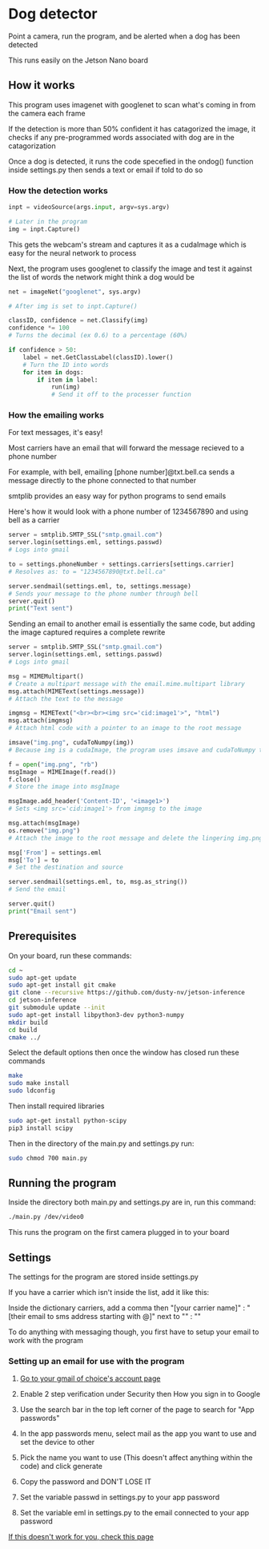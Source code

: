 # Dog detector

Point a camera, run the program, and be alerted when a dog has been detected

This runs easily on the Jetson Nano board

## How it works

This program uses imagenet with googlenet to scan what's coming in from the camera each frame

If the detection is more than 50% confident it has catagorized the image, it checks if any pre-programmed words associated with dog are in the catagorization

Once a dog is detected, it runs the code specefied in the ondog() function inside settings.py then sends a text or email if told to do so

### How the detection works

```py
inpt = videoSource(args.input, argv=sys.argv)

# Later in the program
img = inpt.Capture()
```
This gets the webcam's stream and captures it as a cudaImage which is easy for the neural network to process

Next, the program uses googlenet to classify the image and test it against the list of words the network might think a dog would be

```py
net = imageNet("googlenet", sys.argv)

# After img is set to inpt.Capture()

classID, confidence = net.Classify(img)
confidence *= 100
# Turns the decimal (ex 0.6) to a percentage (60%)

if confidence > 50:
    label = net.GetClassLabel(classID).lower()
    # Turn the ID into words
    for item in dogs:
        if item in label:
            run(img)
            # Send it off to the processer function
```

### How the emailing works

For text messages, it's easy!

Most carriers have an email that will forward the message recieved to a phone number

For example, with bell, emailing [phone number]@txt.bell.ca sends a message directly to the phone connected to that number

smtplib provides an easy way for python programs to send emails

Here's how it would look with a phone number of 1234567890 and using bell as a carrier
```py
server = smtplib.SMTP_SSL("smtp.gmail.com")
server.login(settings.eml, settings.passwd)
# Logs into gmail

to = settings.phoneNumber + settings.carriers[settings.carrier]
# Resolves as: to = "1234567890@txt.bell.ca"

server.sendmail(settings.eml, to, settings.message)
# Sends your message to the phone number through bell
server.quit()
print("Text sent")
```

Sending an email to another email is essentially the same code, but adding the image captured requires a complete rewrite

```py
server = smtplib.SMTP_SSL("smtp.gmail.com")
server.login(settings.eml, settings.passwd)
# Logs into gmail

msg = MIMEMultipart()
# Create a multipart message with the email.mime.multipart library
msg.attach(MIMEText(settings.message))
# Attach the text to the message

imgmsg = MIMEText("<br><br><img src='cid:image1'>", "html")
msg.attach(imgmsg)
# Attach html code with a pointer to an image to the root message

imsave("img.png", cudaToNumpy(img))
# Because img is a cudaImage, the program uses imsave and cudaToNumpy to save the image to a file

f = open("img.png", "rb")
msgImage = MIMEImage(f.read())
f.close()
# Store the image into msgImage

msgImage.add_header('Content-ID', '<image1>')
# Sets <img src='cid:image1'> from imgmsg to the image

msg.attach(msgImage)
os.remove("img.png")
# Attach the image to the root message and delete the lingering img.png file

msg['From'] = settings.eml
msg['To'] = to
# Set the destination and source

server.sendmail(settings.eml, to, msg.as_string())
# Send the email

server.quit()
print("Email sent")

```

## Prerequisites

On your board, run these commands:

```sh 
cd ~
sudo apt-get update
sudo apt-get install git cmake
git clone --recursive https://github.com/dusty-nv/jetson-inference
cd jetson-inference
git submodule update --init
sudo apt-get install libpython3-dev python3-numpy
mkdir build
cd build
cmake ../
```

Select the default options then once the window has closed run these commands

```sh
make
sudo make install
sudo ldconfig
```

Then install required libraries

```sh
sudo apt-get install python-scipy
pip3 install scipy
```

Then in the directory of the main.py and settings.py run:

```sh
sudo chmod 700 main.py
```

## Running the program

Inside the directory both main.py and settings.py are in, run this command:

```sh
./main.py /dev/video0
```
This runs the program on the first camera plugged in to your board

## Settings

The settings for the program are stored inside settings.py

If you have a carrier which isn't inside the list, add it like this:

Inside the dictionary carriers, add a comma then "[your carrier name]" : "[their email to sms address starting with @]" next to "" : ""

To do anything with messaging though, you first have to setup your email to work with the program

### Setting up an email for use with the program

1. [Go to your gmail of choice's account page](https://myaccount.google.com/)

2. Enable 2 step verification under Security then How you sign in to Google

3. Use the search bar in the top left corner of the page to search for "App passwords"

4. In the app passwords menu, select mail as the app you want to use and set the device to other

5. Pick the name you want to use (This doesn't affect anything within the code) and click generate

6. Copy the password and DON'T LOSE IT

7. Set the variable passwd in settings.py to your app password

8. Set the variable eml in settings.py to the email connected to your app password

[If this doesn't work for you, check this page](https://support.google.com/mail/answer/185833?hl=en)
